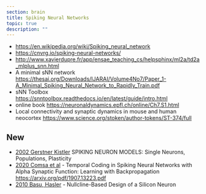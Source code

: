 ```yaml
---
section: brain
title: Spiking Neural Networks
topic: true
description: ""
---
```


- https://en.wikipedia.org/wiki/Spiking_neural_network
- https://cnvrg.io/spiking-neural-networks/
- http://www.xavierdupre.fr/app/ensae_teaching_cs/helpsphinx/ml2a/td2a_mlplus_snn.html
- A minimal sNN network https://thesai.org/Downloads/IJARAI/Volume4No7/Paper_1-A_Minimal_Spiking_Neural_Network_to_Rapidly_Train.pdf
- sNN Toolbox https://snntoolbox.readthedocs.io/en/latest/guide/intro.html
- online book https://neuronaldynamics.epfl.ch/online/Ch7.S1.html
- Local connectivity and synaptic dynamics in mouse and human neocortex https://www.science.org/stoken/author-tokens/ST-374/full


## New

- [2002 Gerstner Kistler](http://catdir.loc.gov/catdir/samples/cam031/2002067657.pdf) SPIKING NEURON MODELS: Single Neurons, Populations, Plasticity
- [2020 Comsa et al](https://arxiv.org/abs/1907.13223) - Temporal Coding in Spiking Neural Networks with Alpha Synaptic Function: Learning with Backpropagation https://arxiv.org/pdf/1907.13223.pdf
- [2010 Basu, Hasler](https://0795f079-a-62cb3a1a-s-sites.googlegroups.com/site/arindambasu/writings/2010_J2.pdf) - Nullcline-Based Design of a Silicon Neuron

